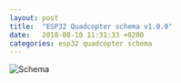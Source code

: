 ```yaml
---
layout: post
title:  "ESP32 Quadcopter schema v1.0.0"
date:   2018-08-10 11:31:33 +0200
categories: esp32 quadcopter schema
---
```

![Schema]({{site.url}}{{site.baseurl}}/assets/Esp32ArduinoQadcopter.png)

